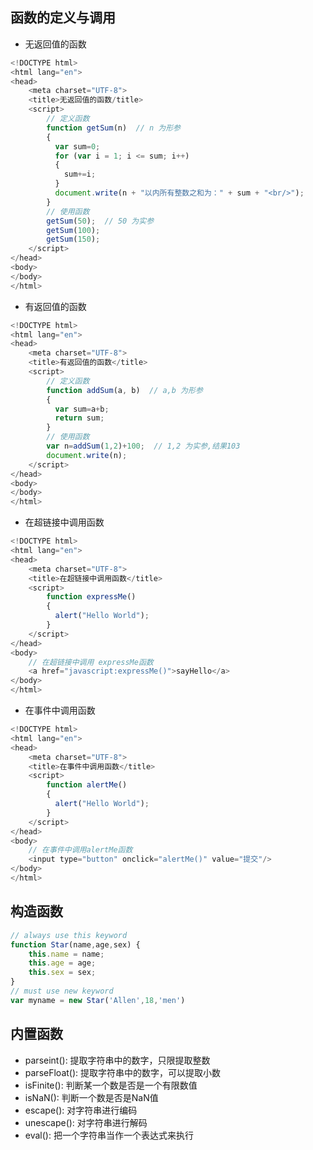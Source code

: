 ## 函数的定义与调用
- 无返回值的函数
```javascript
<!DOCTYPE html>
<html lang="en">
<head>
    <meta charset="UTF-8">
    <title>无返回值的函数/title>
    <script>
        // 定义函数
        function getSum(n)  // n 为形参
        {
          var sum=0;
          for (var i = 1; i <= sum; i++)
          {
            sum+=i;
          }
          document.write(n + "以内所有整数之和为：" + sum + "<br/>");
        }
        // 使用函数
        getSum(50);  // 50 为实参
        getSum(100);
        getSum(150);
    </script>
</head>
<body>
</body>
</html>
```

- 有返回值的函数
```javascript
<!DOCTYPE html>
<html lang="en">
<head>
    <meta charset="UTF-8">
    <title>有返回值的函数</title>
    <script>
        // 定义函数
        function addSum(a, b)  // a,b 为形参
        {
          var sum=a+b;
          return sum;
        }
        // 使用函数
        var n=addSum(1,2)+100;  // 1,2 为实参,结果103
        document.write(n);
    </script>
</head>
<body>
</body>
</html>
```

- 在超链接中调用函数
```javascript
<!DOCTYPE html>
<html lang="en">
<head>
    <meta charset="UTF-8">
    <title>在超链接中调用函数</title>
    <script>
        function expressMe() 
        {
          alert("Hello World");
        }
    </script>
</head>
<body>
    // 在超链接中调用 expressMe函数
    <a href="javascript:expressMe()">sayHello</a> 
</body>
</html>
```

- 在事件中调用函数
```javascript
<!DOCTYPE html>
<html lang="en">
<head>
    <meta charset="UTF-8">
    <title>在事件中调用函数</title>
    <script>
        function alertMe() 
        {
          alert("Hello World");
        }
    </script>
</head>
<body>
    // 在事件中调用alertMe函数
    <input type="button" onclick="alertMe()" value="提交"/> 
</body>
</html>
```

## 构造函数
```javascript
// always use this keyword
function Star(name,age,sex) {
    this.name = name;
    this.age = age;
    this.sex = sex;
}
// must use new keyword
var myname = new Star('Allen',18,'men')

```

## 内置函数
- parseint(): 提取字符串中的数字，只限提取整数
- parseFloat(): 提取字符串中的数字，可以提取小数
- isFinite(): 判断某一个数是否是一个有限数值
- isNaN(): 判断一个数是否是NaN值
- escape(): 对字符串进行编码
- unescape(): 对字符串进行解码
- eval(): 把一个字符串当作一个表达式来执行

